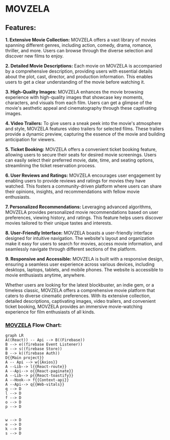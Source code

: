 

# MOVZELA




## Features:

**1. Extensive Movie Collection:** MOVZELA offers a vast library of movies spanning different genres, including action, comedy, drama, romance, thriller, and more. Users can browse through the diverse selection and discover new films to enjoy.

**2. Detailed Movie Descriptions:** Each movie on MOVZELA is accompanied by a comprehensive description, providing users with essential details about the plot, cast, director, and production information. This enables users to get a clear understanding of the movie before watching it.

**3. High-Quality Images:** MOVZELA enhances the movie browsing experience with high-quality images that showcase key moments, characters, and visuals from each film. Users can get a glimpse of the movie's aesthetic appeal and cinematography through these captivating images.

**4. Video Trailers:** To give users a sneak peek into the movie's atmosphere and style, MOVZELA features video trailers for selected films. These trailers provide a dynamic preview, capturing the essence of the movie and building anticipation for viewers.

**5. Ticket Booking:** MOVZELA offers a convenient ticket booking feature, allowing users to secure their seats for desired movie screenings. Users can easily select their preferred movie, date, time, and seating options, streamlining the ticket reservation process.

**6. User Reviews and Ratings:** MOVZELA encourages user engagement by enabling users to provide reviews and ratings for movies they have watched. This fosters a community-driven platform where users can share their opinions, insights, and recommendations with fellow movie enthusiasts.

**7. Personalized Recommendations:** Leveraging advanced algorithms, MOVZELA provides personalized movie recommendations based on user preferences, viewing history, and ratings. This feature helps users discover movies tailored to their unique tastes and interests.

**8. User-Friendly Interface:** MOVZELA boasts a user-friendly interface designed for intuitive navigation. The website's layout and organization make it easy for users to search for movies, access movie information, and seamlessly navigate through different sections of the platform.

**9. Responsive and Accessible:** MOVZELA is built with a responsive design, ensuring a seamless user experience across various devices, including desktops, laptops, tablets, and mobile phones. The website is accessible to movie enthusiasts anytime, anywhere.

Whether users are looking for the latest blockbuster, an indie gem, or a timeless classic, MOVZELA offers a comprehensive movie platform that caters to diverse cinematic preferences. With its extensive collection, detailed descriptions, captivating images, video trailers, and convenient ticket booking, MOVZELA provides an immersive movie-watching experience for film enthusiasts of all kinds.





### [MOVZELA](https://movzila.web.app/) Flow Chart:

```mermaid
graph LR
A((React)) -- Api --> B((Firebase))
B --> e((firebase Event Listener))
B --> s((firebase Store))
B --> k((firebase Auth))
D{{Main project}}
A -- Api --> w{{Axios}}
A --Lib--> l{{React-route}}
A --Api--> o{{React-paginate}}
A --Lib--> p{{React-toastify}}
A --Hook--> f{{Context-api}}
A --Api--> q{{Web-vitals}}
q --> D
l --> D
f --> D
o --> D
p --> D


w --> D
e --> D
k --> D
s --> D
```

